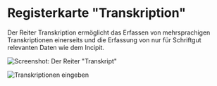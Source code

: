 # Registerkarte "Transkription"

Der Reiter Transkription ermöglicht das Erfassen von mehrsprachigen Transkriptionen einerseits und die Erfassung von nur für Schriftgut relevanten Daten wie dem Incipit.

![Screenshot: Der Reiter "Transkript"](../../../assets/musdb/objects-edit/Reiter/Reiter-Transkript.avif)

![Transkriptionen eingeben](../../../assets/musdb/objects-edit/Reiter/Reiter-Transkript-Transkription-eingeben.avif)
